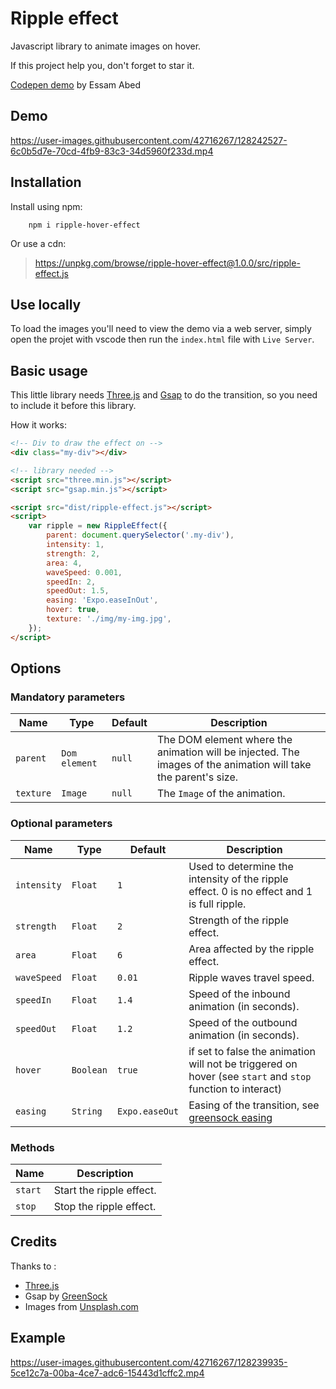# Ripple effect

Javascript library to animate images on hover.

If this project help you, don't forget to star it.

[Codepen demo](https://codepen.io/Sabosuke/pen/eYWLGjv) by Essam Abed

## Demo

https://user-images.githubusercontent.com/42716267/128242527-6c0b5d7e-70cd-4fb9-83c3-34d5960f233d.mp4

## Installation 

Install using npm:

```
    npm i ripple-hover-effect
```

Or use a cdn:

> https://unpkg.com/browse/ripple-hover-effect@1.0.0/src/ripple-effect.js

## Use locally
To load the images you'll need to view the demo via a web server, simply open the projet with vscode then run the `index.html` file with `Live Server`.

## Basic usage

This little library needs [Three.js](https://threejs.org) and [Gsap](https://greensock.com/) to do the transition, so you need to include it before this library.

How it works:

```html
<!-- Div to draw the effect on -->
<div class="my-div"></div>

<!-- library needed -->
<script src="three.min.js"></script>
<script src="gsap.min.js"></script>

<script src="dist/ripple-effect.js"></script>
<script>
    var ripple = new RippleEffect({
        parent: document.querySelector('.my-div'),
        intensity: 1,
        strength: 2,
        area: 4,
        waveSpeed: 0.001,
        speedIn: 2,
        speedOut: 1.5,
        easing: 'Expo.easeInOut',
        hover: true,
        texture: './img/my-img.jpg',
    });
</script>
```

## Options

### Mandatory parameters

| Name                    | Type            | Default         | Description |
|-------------------------|-----------------|-----------------|-------------|
|`parent`                 | `Dom element`   | `null`          | The DOM element where the animation will be injected. The images of the animation will take the parent's size. |
|`texture`                | `Image`         | `null`          | The `Image` of the animation. |

### Optional parameters

| Name                    | Type      | Default         | Description |
|-------------------------|-----------|-----------------|-------------|
|`intensity`              | `Float`   | `1`             | Used to determine the intensity of the ripple effect. 0 is no effect and 1 is full ripple. |
|`strength`               | `Float`   | `2`             | Strength of the ripple effect. |
|`area`                   | `Float`   | `6`             | Area affected by the ripple effect. |
|`waveSpeed`              | `Float`   | `0.01`          | Ripple waves travel speed. |
|`speedIn`                | `Float`   | `1.4`           | Speed of the inbound animation (in seconds). |
|`speedOut`               | `Float`   | `1.2`           | Speed of the outbound animation (in seconds). |
|`hover`                  | `Boolean` | `true`          | if set to false the animation will not be triggered on hover (see `start` and `stop` function to interact) |
|`easing`                 | `String`  | `Expo.easeOut`  | Easing of the transition, see [greensock easing](https://greensock.com/ease-visualizer)|image width` example: `1080 / 1920` |

### Methods

| Name                    | Description             |
|-------------------------|-------------------------|
|`start`                  | Start the ripple effect.|
|`stop`                   | Stop the ripple effect. |

## Credits
Thanks to :
*   [Three.js](https://threejs.org)
*   Gsap by [GreenSock](https://greensock.com/)
*   Images from [Unsplash.com](http://unsplash.com/)


## Example

https://user-images.githubusercontent.com/42716267/128239935-5ce12c7a-00ba-4ce7-adc6-15443d1cffc2.mp4
